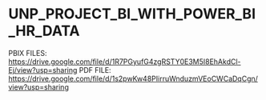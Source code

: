 # UNP_PROJECT_BI_WITH_POWER_BI_HR_DATA

PBIX FILES: https://drive.google.com/file/d/1R7PGyufG4zgRSTY0E3M5I8EhAkdCl-Ej/view?usp=sharing
PDF FILE: https://drive.google.com/file/d/1s2pwKw48PIirruWnduzmVEoCWCaDqCgn/view?usp=sharing

